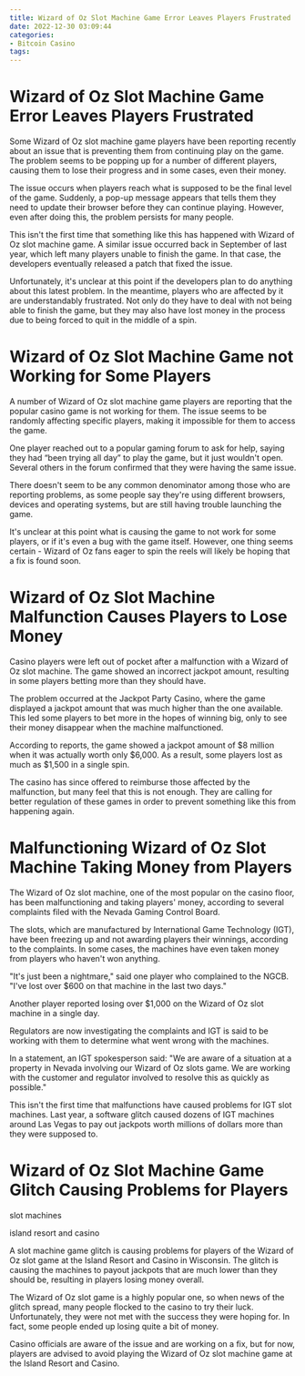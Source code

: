 ```yaml
---
title: Wizard of Oz Slot Machine Game Error Leaves Players Frustrated
date: 2022-12-30 03:09:44
categories:
- Bitcoin Casino
tags:
---
```



#  Wizard of Oz Slot Machine Game Error Leaves Players Frustrated

Some Wizard of Oz slot machine game players have been reporting recently about an issue that is preventing them from continuing play on the game. The problem seems to be popping up for a number of different players, causing them to lose their progress and in some cases, even their money.

The issue occurs when players reach what is supposed to be the final level of the game. Suddenly, a pop-up message appears that tells them they need to update their browser before they can continue playing. However, even after doing this, the problem persists for many people.

This isn't the first time that something like this has happened with Wizard of Oz slot machine game. A similar issue occurred back in September of last year, which left many players unable to finish the game. In that case, the developers eventually released a patch that fixed the issue.

Unfortunately, it's unclear at this point if the developers plan to do anything about this latest problem. In the meantime, players who are affected by it are understandably frustrated. Not only do they have to deal with not being able to finish the game, but they may also have lost money in the process due to being forced to quit in the middle of a spin.

#  Wizard of Oz Slot Machine Game not Working for Some Players

A number of Wizard of Oz slot machine game players are reporting that the popular casino game is not working for them. The issue seems to be randomly affecting specific players, making it impossible for them to access the game.

One player reached out to a popular gaming forum to ask for help, saying they had “been trying all day” to play the game, but it just wouldn't open. Several others in the forum confirmed that they were having the same issue.

There doesn't seem to be any common denominator among those who are reporting problems, as some people say they're using different browsers, devices and operating systems, but are still having trouble launching the game.

It's unclear at this point what is causing the game to not work for some players, or if it's even a bug with the game itself. However, one thing seems certain - Wizard of Oz fans eager to spin the reels will likely be hoping that a fix is found soon.

#  Wizard of Oz Slot Machine Malfunction Causes Players to Lose Money

Casino players were left out of pocket after a malfunction with a Wizard of Oz slot machine. The game showed an incorrect jackpot amount, resulting in some players betting more than they should have.

The problem occurred at the Jackpot Party Casino, where the game displayed a jackpot amount that was much higher than the one available. This led some players to bet more in the hopes of winning big, only to see their money disappear when the machine malfunctioned.

According to reports, the game showed a jackpot amount of $8 million when it was actually worth only $6,000. As a result, some players lost as much as $1,500 in a single spin.

The casino has since offered to reimburse those affected by the malfunction, but many feel that this is not enough. They are calling for better regulation of these games in order to prevent something like this from happening again.

#  Malfunctioning Wizard of Oz Slot Machine Taking Money from Players

The Wizard of Oz slot machine, one of the most popular on the casino floor, has been malfunctioning and taking players' money, according to several complaints filed with the Nevada Gaming Control Board.

The slots, which are manufactured by International Game Technology (IGT), have been freezing up and not awarding players their winnings, according to the complaints. In some cases, the machines have even taken money from players who haven't won anything.

"It's just been a nightmare," said one player who complained to the NGCB. "I've lost over $600 on that machine in the last two days."

Another player reported losing over $1,000 on the Wizard of Oz slot machine in a single day.

Regulators are now investigating the complaints and IGT is said to be working with them to determine what went wrong with the machines.

In a statement, an IGT spokesperson said: "We are aware of a situation at a property in Nevada involving our Wizard of Oz slots game. We are working with the customer and regulator involved to resolve this as quickly as possible."

This isn't the first time that malfunctions have caused problems for IGT slot machines. Last year, a software glitch caused dozens of IGT machines around Las Vegas to pay out jackpots worth millions of dollars more than they were supposed to.

#  Wizard of Oz Slot Machine Game Glitch Causing Problems for Players

slot machines

island resort and casino

A slot machine game glitch is causing problems for players of the Wizard of Oz slot game at the Island Resort and Casino in Wisconsin. The glitch is causing the machines to payout jackpots that are much lower than they should be, resulting in players losing money overall.

The Wizard of Oz slot game is a highly popular one, so when news of the glitch spread, many people flocked to the casino to try their luck. Unfortunately, they were not met with the success they were hoping for. In fact, some people ended up losing quite a bit of money.

Casino officials are aware of the issue and are working on a fix, but for now, players are advised to avoid playing the Wizard of Oz slot machine game at the Island Resort and Casino.